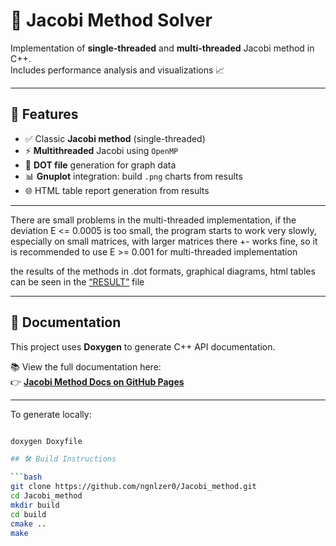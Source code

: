 # 🔢 Jacobi Method Solver

Implementation of **single-threaded** and **multi-threaded** Jacobi method in C++.  
Includes performance analysis and visualizations 📈

---

## 📌 Features

- ✅ Classic **Jacobi method** (single-threaded)
- ⚡ **Multithreaded** Jacobi using `OpenMP`
- 📄 **DOT file** generation for graph data
- 📊 **Gnuplot** integration: build `.png` charts from results
- 🌐 HTML table report generation from results

---

There are small problems in the multi-threaded implementation, 
if the deviation E <= 0.0005 is too small, the program starts to work very slowly, 
especially on small matrices, with larger matrices there +- works fine, 
so it is recommended to use E >= 0.001 for multi-threaded implementation


the results of the methods in .dot formats, graphical diagrams, html tables can be seen in the [“RESULT”](https://github.com/ngnlzer0/Jacobi_method/tree/main/Lab3_%20Jacobi_method/results) file

---

## 📄 Documentation

This project uses **Doxygen** to generate C++ API documentation.  

📚 View the full documentation here:  
👉 [**Jacobi Method Docs on GitHub Pages**](https://ngnlzer0.github.io/Jacobi_method/)

---

To generate locally:

```bash

doxygen Doxyfile

## 🛠️ Build Instructions

```bash
git clone https://github.com/ngnlzer0/Jacobi_method.git
cd Jacobi_method
mkdir build
cd build
cmake ..
make
